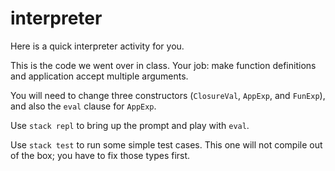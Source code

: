 # interpreter

Here is a quick interpreter activity for you.

This is the code we went over in class.  Your job: make function definitions and application accept
multiple arguments.

You will need to change three constructors (`ClosureVal`, `AppExp`, and `FunExp`), and also the `eval`
clause for `AppExp`.

Use `stack repl` to bring up the prompt and play with `eval`.

Use `stack test` to run some simple test cases.  This one will not compile out of the box; you have to
fix those types first.
